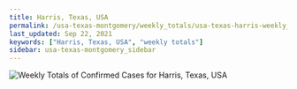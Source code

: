 ```yaml
---
title: Harris, Texas, USA
permalink: /usa-texas-montgomery/weekly_totals/usa-texas-harris-weekly_totals.html
last_updated: Sep 22, 2021
keywords: ["Harris, Texas, USA", "weekly totals"]
sidebar: usa-texas-montgomery_sidebar
---
```


![Weekly Totals of Confirmed Cases for Harris, Texas, USA](/covid_tracker/images/graphs/usa-texas-harris-weekly_totals_graph.png)
